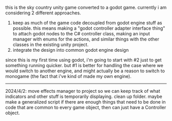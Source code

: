 ﻿this is the sky country unity game converted to a godot game. currently i am considering 2 different approaches. 

1. keep as much of the game code decoupled from godot engine stuff as possible. this means making a "godot controller adapter interface thing" to attach godot nodes to the C# controller class, making an input manager with enums for the actions, and similar things with the other classes in the existing unity project. 
2. integrate the design into common godot engine design

since this is my first time using godot, i'm going to start with #2 just to get something running quicker. but #1 is better for handling the case where we would switch to another engine, and might actually be a reason to switch to monogame (the fact that i've kind of made my own engine).


-----

2024/4/2: 
move effects manager to project so we can keep track of what indicators and other stuff is temporarily displaying.
clean up folder.
maybe make a generalized script if there are enough things that need to be done in code that are common to every game object, then can just have a Controller object. 
